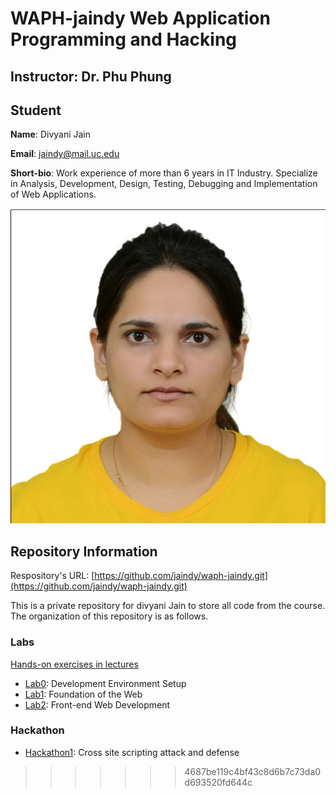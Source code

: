 # WAPH-jaindy Web Application Programming and Hacking

## Instructor: Dr. Phu Phung

## Student

**Name**: Divyani Jain

**Email**: jaindy@mail.uc.edu

**Short-bio**: Work experience of more than 6 years in IT Industry. Specialize in Analysis, Development, Design, Testing, Debugging and Implementation of Web Applications. 

![Divyani Headshot!](/Images/Divyani_Jain.jpg)

## Repository Information

Respository's URL: [https://github.com/jaindy/waph-jaindy.git](https://github.com/jaindy/waph-jaindy.git)

This is a private repository for divyani Jain to store all code from the course. The organization of this repository is as follows.

### Labs 

[Hands-on exercises in lectures](https://github.com/jaindy/waph-jaindy/tree/main/labs)

  - [Lab0](https://github.com/jaindy/waph-jaindy/tree/main/labs/lab0): Development Environment Setup 
  - [Lab1](https://github.com/jaindy/waph-jaindy/tree/main/labs/lab1): Foundation of the Web 
  - [Lab2](https://github.com/jaindy/waph-jaindy/tree/main/labs/lab2): Front-end Web Development
 
### Hackathon

 - [Hackathon1](https://github.com/jaindy/waph-jaindy/tree/main/labs/hackathon1): Cross site scripting attack and defense


>>>>>>> 4687be119c4bf43c8d6b7c73da0d693520fd644c
